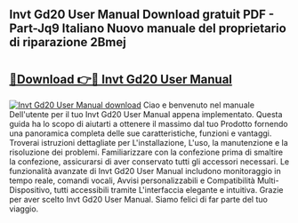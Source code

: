## Invt Gd20 User Manual Download gratuit PDF - Part-Jq9 Italiano Nuovo manuale del proprietario di riparazione 2Bmej

# <h2><a href="http://df9qr3x.blite.top/?on=Invt+Gd20+User+Manual">🔗Download 👉🔴 Invt Gd20 User Manual</a></h2>

[![Invt Gd20 User Manual download](https://i.imgur.com/lujVjoI.png)](http://df9qr3x.blite.top/?on=Invt+Gd20+User+Manual)
Ciao e benvenuto nel manuale Dell'utente per il tuo Invt Gd20 User Manual appena implementato. Questa guida ha lo scopo di aiutarti a ottenere il massimo dal tuo Prodotto fornendo una panoramica completa delle sue caratteristiche, funzioni e vantaggi. Troverai istruzioni dettagliate per L'installazione, L'uso, la manutenzione e la risoluzione dei problemi. Familiarizzare con la confezione prima di smaltire la confezione, assicurarsi di aver conservato tutti gli accessori necessari. Le funzionalità avanzate di Invt Gd20 User Manual includono monitoraggio in tempo reale, comandi vocali, Avvisi personalizzabili e Compatibilità Multi-Dispositivo, tutti accessibili tramite L'interfaccia elegante e intuitiva. Grazie per aver scelto Invt Gd20 User Manual. Siamo felici di far parte del tuo viaggio.
